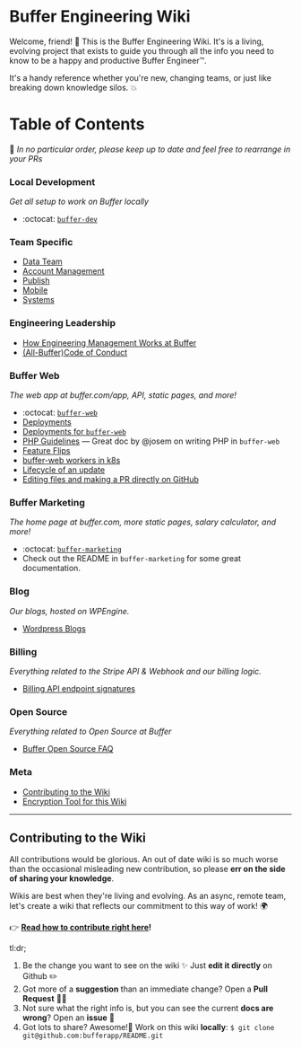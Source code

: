 # Buffer Engineering Wiki

Welcome, friend! 👋 This is the Buffer Engineering Wiki. It's is a living, evolving project that exists to guide you through all the info you need to know to be a happy and productive Buffer Engineer™.

It's a handy reference whether you're new, changing teams, or just like breaking down knowledge silos. 💥

# Table of Contents

💁 _In no particular order, please keep up to date and feel free to rearrange in your PRs_
### Local Development
_Get all setup to work on Buffer locally_ 

* :octocat: [`buffer-dev`](https://github.com/bufferapp/buffer-dev)

### Team Specific
* [Data Team](/teams/data/README.md)
* [Account Management](/teams/account-management/README.md)
* [Publish](/teams/publish/README.md)
* [Mobile](/teams/mobile/README.md)
* [Systems](/teams/systems/README.md)

### Engineering Leadership
* [How Engineering Management Works at Buffer](https://github.com/bufferapp/README/tree/master/engineering-management)
* [(All-Buffer)Code of Conduct](https://github.com/bufferapp/code-of-conduct)
    
### Buffer Web
_The web app at buffer.com/app, API, static pages, and more!_

* :octocat: [`buffer-web`](https://github.com/bufferapp/buffer-web)
* [Deployments](/deployments.md)
* [Deployments for `buffer-web`](https://github.com/bufferapp/buffer-web/blob/master/docs/deploy.md)
* [PHP Guidelines](https://github.com/bufferapp/buffer-web/blob/master/docs/php-guide.md) — Great doc by @josem on writing PHP in `buffer-web`
* [Feature Flips](https://github.com/bufferapp/buffer-web/blob/master/docs/release-feature.md)
* ️[buffer-web workers in k8s](/buffer-web-workers-kubernetes.md)
* ️[Lifecycle of an update](https://paper.dropbox.com/doc/Lifecycle-of-an-update-4rUM5QNLWO4MpNimFpUPy)
* [Editing files and making a PR directly on GitHub](/editing-on-github.md)

### Buffer Marketing
_The home page at buffer.com, more static pages, salary calculator, and more!_

* :octocat: [`buffer-marketing`](https://github.com/bufferapp/buffer-marketing)
* Check out the README in `buffer-marketing` for some great documentation.

### Blog
_Our blogs, hosted on WPEngine._

* [Wordpress Blogs](/wordpress-blogs.md)

### Billing
_Everything related to the Stripe API & Webhook and our billing logic._

* [Billing API endpoint signatures](/billing/api-endpoints.md)

### Open Source
_Everything related to Open Source at Buffer_
* [Buffer Open Source FAQ](/open-source-faq.md)

### Meta
* [Contributing to the Wiki](/CONTRIBUTING.md)
* [Encryption Tool for this Wiki](/encryption-tool.md)

---

## Contributing to the Wiki

All contributions would be glorious. An out of date wiki is so much worse than the occasional misleading new contribution, so please **err on the side of sharing your knowledge**.

Wikis are best when they're living and evolving. As an async, remote team, let's create a wiki that reflects our commitment to this way of work! 🌍

👉 **[Read how to contribute right here](CONTRIBUTING.md)!**

tl:dr;

1. Be the change you want to see on the wiki ✨ Just **edit it directly** on Github ✏️
1. Got more of a **suggestion** than an immediate change? Open a **Pull Request** 🙋🏽‍
1. Not sure what the right info is, but you can see the current **docs are wrong**? Open an **issue** 🤔
1. Got lots to share? Awesome!🦄 Work on this wiki **locally**: `$ git clone git@github.com:bufferapp/README.git`
